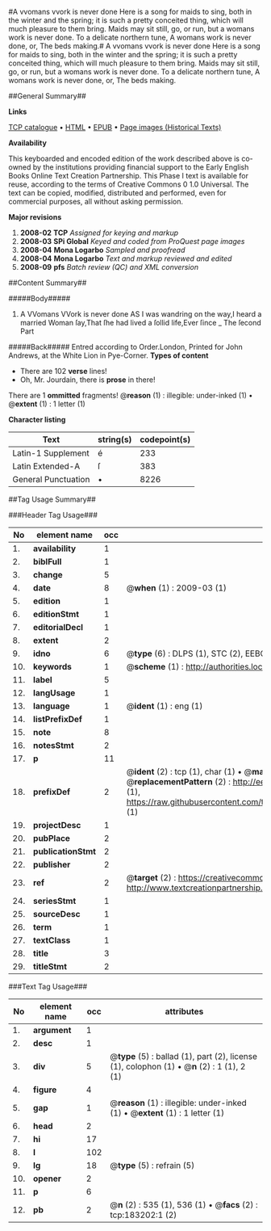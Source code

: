 #A vvomans vvork is never done Here is a song for maids to sing, both in the winter and the spring; it is such a pretty conceited thing, which will much pleasure to them bring. Maids may sit still, go, or run, but a womans work is never done. To a delicate northern tune, A womans work is never done, or, The beds making.#
A vvomans vvork is never done Here is a song for maids to sing, both in the winter and the spring; it is such a pretty conceited thing, which will much pleasure to them bring. Maids may sit still, go, or run, but a womans work is never done. To a delicate northern tune, A womans work is never done, or, The beds making.

##General Summary##

**Links**

[TCP catalogue](http://www.ota.ox.ac.uk/tcp/)  • 
[HTML](http://tei.it.ox.ac.uk/tcp/Texts-HTML/free/B06/B06688.html)  • 
[EPUB](http://tei.it.ox.ac.uk/tcp/Texts-EPUB/free/B06/B06688.epub) • 
[Page images (Historical Texts)](https://data.historicaltexts.jisc.ac.uk/view?pubId=eebo-99884570e&pageId=eebo-99884570e-183202-1)

**Availability**

This keyboarded and encoded edition of the
	       work described above is co-owned by the institutions
	       providing financial support to the Early English Books
	       Online Text Creation Partnership. This Phase I text is
	       available for reuse, according to the terms of Creative
	       Commons 0 1.0 Universal. The text can be copied,
	       modified, distributed and performed, even for
	       commercial purposes, all without asking permission.

**Major revisions**

1. __2008-02__ __TCP__ *Assigned for keying and markup*
1. __2008-03__ __SPi Global__ *Keyed and coded from ProQuest page images*
1. __2008-04__ __Mona Logarbo__ *Sampled and proofread*
1. __2008-04__ __Mona Logarbo__ *Text and markup reviewed and edited*
1. __2008-09__ __pfs__ *Batch review (QC) and XML conversion*

##Content Summary##

#####Body#####

1. A VVomans VVork is never done
AS I was wandring on the way,I heard a married Woman ſay,That ſhe had lived a ſollid life,Ever ſince
    _ The ſecond Part

#####Back#####
Entred according to Order.London, Printed for John Andrews, at the White Lion in Pye-Corner.
**Types of content**

  * There are 102 **verse** lines!
  * Oh, Mr. Jourdain, there is **prose** in there!

There are 1 **ommitted** fragments! 
 @__reason__ (1) : illegible: under-inked (1)  •  @__extent__ (1) : 1 letter (1)

**Character listing**


|Text|string(s)|codepoint(s)|
|---|---|---|
|Latin-1 Supplement|é|233|
|Latin Extended-A|ſ|383|
|General Punctuation|•|8226|

##Tag Usage Summary##

###Header Tag Usage###

|No|element name|occ|attributes|
|---|---|---|---|
|1.|__availability__|1||
|2.|__biblFull__|1||
|3.|__change__|5||
|4.|__date__|8| @__when__ (1) : 2009-03 (1)|
|5.|__edition__|1||
|6.|__editionStmt__|1||
|7.|__editorialDecl__|1||
|8.|__extent__|2||
|9.|__idno__|6| @__type__ (6) : DLPS (1), STC (2), EEBO-CITATION (1), PROQUEST (1), VID (1)|
|10.|__keywords__|1| @__scheme__ (1) : http://authorities.loc.gov/ (1)|
|11.|__label__|5||
|12.|__langUsage__|1||
|13.|__language__|1| @__ident__ (1) : eng (1)|
|14.|__listPrefixDef__|1||
|15.|__note__|8||
|16.|__notesStmt__|2||
|17.|__p__|11||
|18.|__prefixDef__|2| @__ident__ (2) : tcp (1), char (1)  •  @__matchPattern__ (2) : ([0-9\-]+):([0-9IVX]+) (1), (.+) (1)  •  @__replacementPattern__ (2) : http://eebo.chadwyck.com/downloadtiff?vid=$1&page=$2 (1), https://raw.githubusercontent.com/textcreationpartnership/Texts/master/tcpchars.xml#$1 (1)|
|19.|__projectDesc__|1||
|20.|__pubPlace__|2||
|21.|__publicationStmt__|2||
|22.|__publisher__|2||
|23.|__ref__|2| @__target__ (2) : https://creativecommons.org/publicdomain/zero/1.0/ (1), http://www.textcreationpartnership.org/docs/. (1)|
|24.|__seriesStmt__|1||
|25.|__sourceDesc__|1||
|26.|__term__|1||
|27.|__textClass__|1||
|28.|__title__|3||
|29.|__titleStmt__|2||


###Text Tag Usage###

|No|element name|occ|attributes|
|---|---|---|---|
|1.|__argument__|1||
|2.|__desc__|1||
|3.|__div__|5| @__type__ (5) : ballad (1), part (2), license (1), colophon (1)  •  @__n__ (2) : 1 (1), 2 (1)|
|4.|__figure__|4||
|5.|__gap__|1| @__reason__ (1) : illegible: under-inked (1)  •  @__extent__ (1) : 1 letter (1)|
|6.|__head__|2||
|7.|__hi__|17||
|8.|__l__|102||
|9.|__lg__|18| @__type__ (5) : refrain (5)|
|10.|__opener__|2||
|11.|__p__|6||
|12.|__pb__|2| @__n__ (2) : 535 (1), 536 (1)  •  @__facs__ (2) : tcp:183202:1 (2)|
